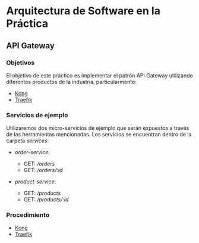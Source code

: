 # Arquitectura de Software en la Práctica
## API Gateway

### Objetivos

El objetivo de este práctico es implementar el patrón API Gateway utilizando diferentes productos de la industria, particularmente:

* [Kong](https://konghq.com/)
* [Traefik](https://traefik.io/)

### Servicios de ejemplo

Utilizaremos dos micro-servicios de ejemplo que serán expuestos a través de las herramientas mencionadas. Los servicios se encuentran dentro de la carpeta *services*:

* *order-service*:
    * GET: */orders*
    * GET: */orders/:id*

* *product-service*:
    * GET: */products*
    * GET: */products/:id*


### Procedimiento

* [Kong](kong/README.md)
* [Traefik](traefik/README.md)